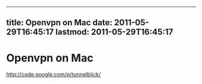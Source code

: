 
---
title: Openvpn on Mac
date: 2011-05-29T16:45:17
lastmod: 2011-05-29T16:45:17
---
Openvpn on Mac
==============

http://code.google.com/p/tunnelblick/
